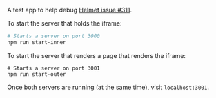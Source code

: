 A test app to help debug [Helmet issue #311](https://github.com/helmetjs/helmet/issues/311).

To start the server that holds the iframe:

```sh
# Starts a server on port 3000
npm run start-inner
```

To start the server that renders a page that renders the iframe:

```
# Starts a server on port 3001
npm run start-outer
```

Once both servers are running (at the same time), visit `localhost:3001`.
